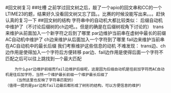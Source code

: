 #回文树复习
##吐槽
	之前学过回文树之后，敲了一个apio的回文串和CC的一个LTIME23的题，结果好久没看回文树又忘了囧。。比赛的时候没能写出来。。。赶快认真的复习一下
##回文树的结构
	字符串中的自动机大都比较类似：
	后缀自动机中维护了（不讨论后缀树的ch边吧。。但是的确是在后缀树视角下讨论的）
		trans来维护从前面加入一个新字符之后到了哪里
		par边维护当前串在虚树中最长的前缀
	AC自动机中维护了
		ch边来维护从后面加入一个字符到了哪里
		fail边来维护当前串在AC自动机中的最长后缀
	我们考察维护这些信息的动机
	不难发现：
		trans边、ch边作用是使得加入一个字符后方便转移
		par边、fail边作用是使得后面一个字符不匹配之后可以往上跳找到一个最大匹配

		为什么par边维护前缀而fail边维护后缀呢，这是因为后缀自动机是往前加字符而AC自动机是往后加字符，当然一个维护最长前缀一个维护最长后缀了
		（当然这里也反映了字符串匹配的）
	（值得一提的是par边和fail边最后都形成了树形的结构，可以方便信息的维护）
